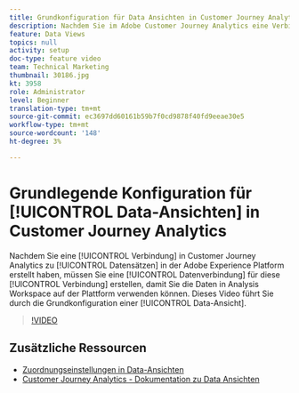 ```yaml
---
title: Grundkonfiguration für Data Ansichten in Customer Journey Analytics
description: Nachdem Sie im Adobe Customer Journey Analytics eine Verbindung zu Datensätzen in Adobe Experience Platform hergestellt haben, müssen Sie eine Data Ansicht für diese Verbindung erstellen, damit Sie die Daten in Analysis Workspace auf Plattform verwenden können. In diesem Video werden Sie durch die Basiskonfiguration einer Data-Ansicht geführt.
feature: Data Views
topics: null
activity: setup
doc-type: feature video
team: Technical Marketing
thumbnail: 30186.jpg
kt: 3958
role: Administrator
level: Beginner
translation-type: tm+mt
source-git-commit: ec3697dd60161b59b7f0cd9878f40fd9eeae30e5
workflow-type: tm+mt
source-wordcount: '148'
ht-degree: 3%

---
```



# Grundlegende Konfiguration für [!UICONTROL Data-Ansichten] in Customer Journey Analytics

Nachdem Sie eine [!UICONTROL Verbindung] in Customer Journey Analytics zu [!UICONTROL Datensätzen] in der Adobe Experience Platform erstellt haben, müssen Sie eine [!UICONTROL Datenverbindung] für diese [!UICONTROL Verbindung] erstellen, damit Sie die Daten in Analysis Workspace auf der Plattform verwenden können. Dieses Video führt Sie durch die Grundkonfiguration einer [!UICONTROL Data-Ansicht].

>[!VIDEO](https://video.tv.adobe.com/v/30186/?quality=12&enable10seconds=on&speedcontrol=on)

## Zusätzliche Ressourcen

* [Zuordnungseinstellungen in Data-Ansichten](attribution-settings-in-data-views.md)
* [Customer Journey Analytics - Dokumentation zu Data Ansichten](https://docs.adobe.com/content/help/en/analytics-platform/using/cja-dataviews/create-dataview.html)
